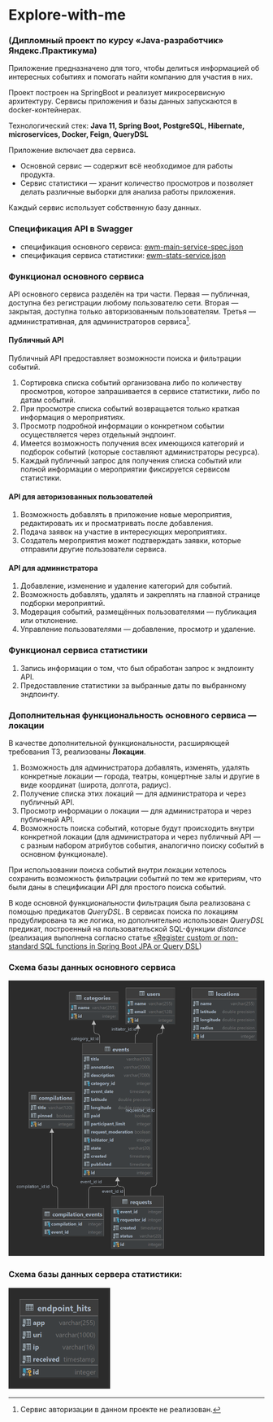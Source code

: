 # Explore-with-me

### (Дипломный проект по курсу «Java-разработчик» Яндекс.Практикума)

Приложение предназначено для того, чтобы делиться информацией об интересных событиях и помогать найти компанию
для участия в них.

Проект построен на SpringBoot и реализует микросервисную архитектуру. Сервисы приложения и базы данных запускаются в
docker-контейнерах.

Технологический стек:
**Java 11, Spring Boot, PostgreSQL, Hibernate, microservices, Docker, Feign, QueryDSL**

Приложение включает два сервиса.
* Основной сервис — содержит всё необходимое для работы продукта.
* Сервис статистики — хранит количество просмотров и позволяет делать различные выборки для анализа работы приложения.

Каждый сервис использует собственную базу данных.

### Спецификация API в Swagger
* спецификация основного сервиса:
  [ewm-main-service-spec.json](https://raw.githubusercontent.com/yandex-praktikum/java-explore-with-me/main/ewm-main-service-spec.json)
* спецификация сервиса статистики:
  [ewm-stats-service.json](https://raw.githubusercontent.com/yandex-praktikum/java-explore-with-me/main/ewm-stats-service-spec.json)

### Функционал основного сервиса

API основного сервиса разделён на три части. Первая — публичная, доступна без регистрации любому пользователю сети.
Вторая — закрытая, доступна только авторизованным пользователям.
Третья — административная, для администраторов сервиса[^1]. 
[^1]: Сервис авторизации в данном проекте не реализован.

#### Публичный API
Публичный API предоставляет возможности поиска и фильтрации событий.
1. Сортировка списка событий организована либо по количеству просмотров, которое запрашивается в сервисе статистики, 
либо по датам событий.
2. При просмотре списка событий возвращается только краткая информация о мероприятиях.
3. Просмотр подробной информации о конкретном событии осуществляется через отдельный эндпоинт.
4. Имеется возможность получения всех имеющихся категорий и подборок событий
(которые составляют администраторы ресурса).
5. Каждый публичный запрос для получения списка событий или полной информации о мероприятии фиксируется сервисом 
статистики.

#### API для авторизованных пользователей
1. Возможность добавлять в приложение новые мероприятия, редактировать их и просматривать после добавления.
2. Подача заявок на участие в интересующих мероприятиях.
3. Создатель мероприятия может подтверждать заявки, которые отправили другие пользователи сервиса.

#### API для администратора
1. Добавление, изменение и удаление категорий для событий.
2. Возможность добавлять, удалять и закреплять на главной странице подборки мероприятий.
3. Модерация событий, размещённых пользователями — публикация или отклонение.
4. Управление пользователями — добавление, просмотр и удаление.

### Функционал сервиса статистики
1. Запись информации о том, что был обработан запрос к эндпоинту API.
2. Предоставление статистики за выбранные даты по выбранному эндпоинту.

### Дополнительная функциональность основного сервиса — локации

В качестве дополнительной функциональности, расширяющей требования ТЗ, реализованы **Локации**.
1. Возможность для администратора добавлять, изменять, удалять конкретные локации —
  города, театры, концертные залы и другие в виде координат (широта, долгота, радиус).
2. Получение списка этих локаций — для администратора и через публичный API.
3. Просмотр информации о локации — для администратора и через публичный API.
4. Возможность поиска событий, которые будут происходить внутри конкретной локации 
(для администратора и через публичный API — c разным набором атрибутов события, аналогично поиску событий 
в основном функционале).

При использовании поиска событий внутри локации хотелось сохранить возможность фильтрации событий
по тем же критериям, что были даны в спецификации API для простого поиска событий.

В коде основной функциональности фильтрация была реализована с помощью предикатов *QueryDSL*.
В сервисах поиска по локациям продублирована та же логика, но дополнительно использован *QueryDSL* предикат,
построенный на пользовательской SQL-функции *distance* (реализация выполнена согласно статье
[«Register custom or non-standard SQL functions in Spring Boot JPA or Query DSL](https://medium.com/codex/register-custom-or-non-standard-sql-functions-in-spring-boot-jpa-or-query-dsl-34980fb42cf1))

### Схема базы данных основного сервиса
<img src="ewm-db-diagram.png" width="800"/>

### Схема базы данных сервера статистики:
<img src="stats-db-diagram.png" width="200"/>
